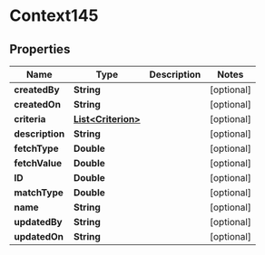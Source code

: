 
# Context145

## Properties
Name | Type | Description | Notes
------------ | ------------- | ------------- | -------------
**createdBy** | **String** |  |  [optional]
**createdOn** | **String** |  |  [optional]
**criteria** | [**List&lt;Criterion&gt;**](Criterion.md) |  |  [optional]
**description** | **String** |  |  [optional]
**fetchType** | **Double** |  |  [optional]
**fetchValue** | **Double** |  |  [optional]
**ID** | **Double** |  |  [optional]
**matchType** | **Double** |  |  [optional]
**name** | **String** |  |  [optional]
**updatedBy** | **String** |  |  [optional]
**updatedOn** | **String** |  |  [optional]



